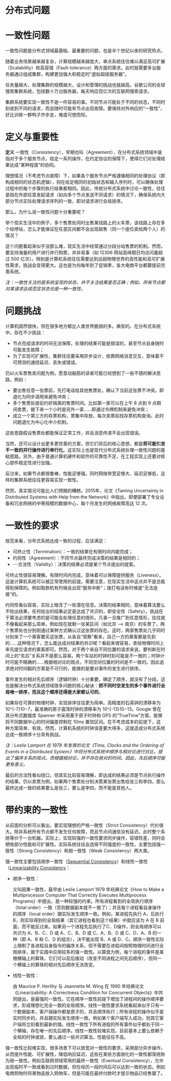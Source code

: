 # 分布式问题

# 一致性问题

一致性问题是分布式领域最基础、最重要的问题，也是半个世纪以来的研究热点。

随着业务场景越来越复杂，计算规模越来越庞大，单点系统往往难以满足高可扩展（Scalability）和高容错（Fault-tolerance）两方面的需求。此时就需要多台服务器通过组成集群，构建更加强大和稳定的“虚拟超级服务器”。

任务量越大，处理集群的规模越大，设计和管理的挑战也就越高。谷歌公司的全球搜索集群系统，包括数十万台服务器，每天响应百亿次的互联网搜索请求。

集群系统要实现一致性不是一件容易的事。不同节点可能处于不同的状态，不同时刻收到不同的请求，而且随时可能有节点出现故障。要保持对外响应的“一致性”，好比训练一群鸭子齐步走，难度可想而知。

# 定义与重要性

**定义** 一致性（Consistency），早期也叫（Agreement），在分布式系统领域中是指对于多个服务节点，给定一系列操作，在约定协议的保障下，使得它们对处理结果达成“某种程度”的协同。

理想情况（不考虑节点故障）下，如果各个服务节点严格遵循相同的处理协议（即构成相同的状态机逻辑），则在给定相同的初始状态和输入序列时，可以确保处理过程中的每个步骤的执行结果都相同。因此，传统分布式系统中讨论一致性，往往是指在外部任意发起请求（如向多个节点发送不同请求）的情况下，确保系统内大部分节点实际处理请求序列的一致，即对请求进行全局排序。

那么，为什么说一致性问题十分重要呢？

举个现实生活中的例子，多个售票处同时出售某线路上的火车票，该线路上存在多个经停站，怎么才能保证在任意区间都不会出现超售（同一个座位卖给两个人）的情况？

这个问题看起来似乎没那么难，现实生活中经常通过分段分站售票的机制。然而，要支持海量的用户进行并行购票，并非易事（如 12306 网站高峰期日均访问量超过 500 亿次）。特别是计算机系统往往需要达到远超物理世界的高性能和高可扩展性需求，挑战会变得更大。这也是为何每年到了促销季，各大电商平台都要提前完善系统。

*注：一致性关注的是系统呈现的状态，并不关注结果是否正确；例如，所有节点都对某请求达成否定状态也是一种一致性。*

# 问题挑战

计算机固然很快，但在很多地方都比人类世界脆弱的多。典型的，在分布式系统中，存在不少挑战：

- 节点完成请求的时间无法保障，处理的结果可能是错误的，甚至节点自身随时可能发生故障；
- 为了实现可扩展性，集群往往要采用异步设计，依靠网络消息交互，意味着不可预测的通信延迟、丢失或错误。

仍以火车票售卖问题为例，愿意动脑筋的读者可能已经想到了一些不错的解决思路，例如：

- 要出售任意一张票前，先打电话给其他售票处，确认下当前这张票不冲突。即退化为同步调用来避免冲突；
- 多个售票处提前约好隔离的售票时间。比如第一家可以在上午 8 点到 9 点期间卖票，接下来一个小时是另外一家……即通过令牌机制来避免冲突；
- 成立一个第三方的存票机构，票集中存放，每次卖票前找存票机构查询。此时问题退化为中心化中介机制。

这些思路假设售票处都能保证正常工作，并且消息传递不会出现错误。

当然，还可以设计出更多更完善的方案，但它们背后的核心思想，都是**将可能引发不一致的并行操作进行串行化**。这实际上也是现代分布式系统处理一致性问题的基础思路。另外，由于普通计算机硬件和软件的可靠性不足，在工程实现上还要对核心部件稳定性进行加强。

反过来，如果节点都很鲁棒，性能足够强，同时网络带宽足够大、延迟足够低，这样的集群系统往往更容易实现一致性。

然而，真实情况可能比人们预期的糟糕。2015年，论文《Taming Uncertainty in Distributed Systems with Help from the Network》中指出，即便部署了专业设备和冗余网络的中等规模的数据中心，每个月发生的网络故障高达 12 次。

# 一致性的要求

规范来看，分布式系统达成一致的过程，应该满足：

- 可终止性（Termination）：一致的结果在有限时间内能完成；
- 约同性（Agreement）：不同节点最终完成决策的结果是相同的；
- ····合法性（Validity）：决策的结果必须是某个节点提出的提案。

可终止性很容易理解。有限时间内完成，意味着可以保障提供服务（Liveness）。这是计算机系统可以被正常使用的前提。需要注意，在现实生活中这点并不是总能得到保障的。例如取款机有时候会出现“服务中断”；拨打电话有时候是“无法连接”的。

约同性看似容易，实际上暗含了一些潜在信息。决策的结果相同，意味着算法要么不给出结果，任何给出的结果必定是达成了共识的，即安全性（Safety）。挑战在于算法必须要考虑的是可能会处理任意的情形。凡事一旦推广到任意情形，往往就不像看起来那么简单。例如现在就剩一张某区间（如北京 --> 南京）的车票了，两个售票处也分别刚通过某种方式确认过这张票的存在。这时，两家售票处几乎同时分别来了一个乘客要买这张票，从各自“观察”看来，自己一方的乘客都是先到的……这种情况下，怎么能达成对结果的共识呢？看起来很容易，卖给物理时间上率先提交请求的乘客即可。然而，对于两个来自不同位置的请求来说，要判断在时间上的“先后”关系并不是那么容易。两个车站的时钟时刻可能是不一致的；时钟计时可能不精确的……根据相对论的观点，不同空间位置的时间是不一致的。因此追求绝对时间戳的方案是不可行的，能做的是要对事件的发生进行排序。

事件发生的相对先后顺序（逻辑时钟）十分重要，确定了顺序，就没有了分歧。这也是解决分布式系统领域很多问题的核心秘诀：**把不同时空发生的多个事件进行全局唯一排序，而且这个顺序还得是大家都认可的**。

如果存在可靠的物理时钟，实现排序往往更为简单。高精度的石英钟的漂移率为 10^{-7}10−7，最准确的原子震荡时钟的漂移率为 10^{-13}10−13。Google 曾在其分布式数据库 Spanner 中采用基于原子时钟和 GPS 的“TrueTime”方案，能够将不同数据中心的时间偏差控制在 10ms 置信区间。在不考虑成本的前提下，这种方案简单、有效。然而，计算机系统的时钟误差要大得多，这就造成分布式系统达成一致顺序十分具有挑战。

*注：Leslie Lamport 在 1978 年发表的论文《Time, Clocks and the Ordering of Events in a Distributed System》中将分布式系统中顺序与相对论进行对比，提出了偏序关系的观点。而根据相对论，并不存在绝对的时间。因此，先后顺序可能更有意义。*

最后的合法性看似绕口，但其实比较容易理解，即达成的结果必须是节点执行操作的结果。仍以卖票为例，如果两个售票处分别决策某张票出售给张三和李四，那么最终达成一致的结果要么是张三，要么是李四，而不能是其他人。

# 带约束的一致性

从前面的分析可以看出，要实现理想的严格一致性（Strict Consistency）代价很大。除非系统所有节点都不发生任何故障，而且节点间通信没有延迟，此时整个系统等价于一台机器。实际上，实现较强的一致性要求同步操作，容错性差，同时会牺牲部分性能和可扩展性。实际系统往往会选择不同强度的一致性，主要包括强一致性（Strong Consistency）和弱一致性（Weak Consistency）两大类。

强一致性主要包括顺序一致性（[Sequential Consistency](https://en.wikipedia.org/wiki/Sequential_consistency)）和线性一致性（[Linearizability Consistency](https://en.wikipedia.org/wiki/Linearizability)：



+ 顺序一致性：

  又叫因果一致性，最早由 Leslie Lamport 1979 年经典论文《How to Make a Multiprocessor Computer That Correctly Executes Multiprocess Programs》中提出，是一种较强的约束。所有进程看到的全局执行顺序（total order）一致（否则数据副本就不一致了）；并且每个进程看自身操作的顺序（local order）跟实际发生顺序一致。例如，某进程先执行 A，后执行 B，则实际得到的全局结果（其它进程也看到这个结果）中就应该为 A 在 B 前面，而不能反过来。如果另一个进程先后执行了C、D操作，则全局顺序可以共识为 A、B、C、D 或 A、C、B、D 或 C、A、B、D 或 C、D、A、B 的一种（即 A、B 和 C、D 的组合），决不能出现 B、A 或 D、C。顺序一致性实际上限制了各进程自身指令的偏序关系，但不需要在进程间按照物理时间进行全局排序，属于实践中应用较多的强一致性。以算盘为例，每个进程的事件是某根横轴上的算珠，它们可以前后拨动（改变不同进程之间先后顺序），但同一个横轴上的算珠的相对先后顺序无法改变。



+ 线性一致性：

  由 Maurice P. Herlihy 与 Jeannette M. Wing 在 1990 年经典论文《Linearizability: A Correctness Condition for Concurrent Objects》中共同提出，是最强的一致性。它在顺序一致性前提下增加了进程间的操作顺序要求，形成理想化完全一致的全局顺序。线性一致性要求系统看起来似乎只有一个数据副本，客户端操作都是原子的，并且顺序执行；所有进程的操作似乎是实时同步的，并且跟实际发生顺序一致。例如某个客户端写入成功，则其它客户端将立刻看到最新的值。线性一致性下所有进程的所有事件似乎都处于同一个横轴，存在唯一的先后顺序。线性一致性较难实现，目前基本上要么依赖于全局的时钟或锁，要么通过一些共识算法，性能往往不高。

强一致性比较难实现，很多场景下可以放宽对一致性的要求，采用部分异步操作，从而提升性能、可扩展性，降低响应延迟，这些在某些方面弱化的一致性都笼统称为弱一致性。例如互联网领域常用的最终一致性（Eventual Consistency），允许出现临时不一致或看到过时数据，但在经历一段时间后可以达到一致的状态。例如电商购物时将某物品放入购物车，但是可能在最终付款时才提示物品已经售罄了。